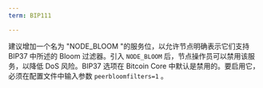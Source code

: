 ```yaml
---
term: BIP111

---
```

建议增加一个名为 "NODE_BLOOM "的服务位，以允许节点明确表示它们支持 BIP37 中所述的 Bloom 过滤器。引入 `NODE_BLOOM` 后，节点操作员可以禁用该服务，以降低 DoS 风险。BIP37 选项在 Bitcoin Core 中默认是禁用的。要启用它，必须在配置文件中输入参数 `peerbloomfilters=1` 。